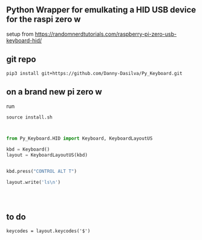 ## Python Wrapper for emulkating a HID USB device for the raspi zero w

setup from  https://randomnerdtutorials.com/raspberry-pi-zero-usb-keyboard-hid/



## git repo

`pip3 install git+https://github.com/Danny-Dasilva/Py_Keyboard.git`
## on a brand new pi zero w

run

`source install.sh`



```python


from Py_Keyboard.HID import Keyboard, KeyboardLayoutUS

kbd = Keyboard()
layout = KeyboardLayoutUS(kbd)


kbd.press("CONTROL ALT T")

layout.write('ls\n')





```



## to do

`keycodes = layout.keycodes('$')`
